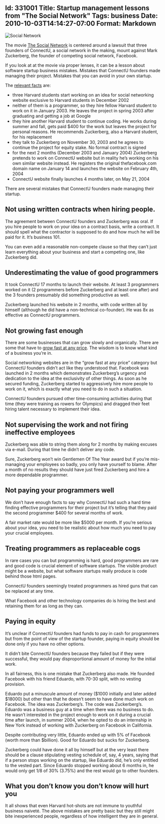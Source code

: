 Id: 331001
Title: Startup management lessons from "The Social Network"
Tags: business
Date: 2010-10-03T14:14:27-07:00
Format: Markdown
--------------
![Social Network]({float:right;padding:8px}http://upload.wikimedia.org/wikipedia/en/7/7a/Social_network_film_poster.jpg "Social Network")

The movie [The Social
Network](http://www.rottentomatoes.com/m/the-social-network/) is
centered around a lawsuit that three founders of ConnectU, a social
network in the making, mount against Mark Zuckerberg, the founder of
competing social network, Facebook.

If you look at at the movie via proper lenses, it can be a lesson about
software startup business mistakes. Mistakes that ConnectU founders made
managing their project. Mistakes that you can avoid in your own startup.

The [relevant facts](http://en.wikipedia.org/wiki/ConnectU) are:

-   three Harvard students start working on an idea for social
    networking website exclusive to Harvard students in December 2002
-   neither of them is a programmer, so they hire fellow Harvard student
    to work on it in January 2003. He leaves the project in spring 2003
    after graduating and getting a job at Google
-   they hire another Harvard student to continue coding. He works
    during summer and fall, gets paid $400 for the work but leaves the
    project for personal reasons. He recommends Zuckerberg, also a
    Harvard student, for his replacement
-   they talk to Zuckerberg on November 30, 2003 and he agrees to
    continue the project for equity stake. No formal contract is signed
-   for the next 2 months (December 2003 and January 2004) Zuckerberg
    pretends to work on ConnectU website but in reality he’s working on
    his own similar website instead. He registers the original
    thefacebook.com domain name on January 14 and launches the website
    on February 4th, 2004
-   ConnectU website finally launches 4 months later, on May 21, 2004

There are several mistakes that ConnectU founders made managing their
startup.

Not using written contracts when hiring people.
-----------------------------------------------

The agreement between ConnectU founders and Zuckerberg was oral. If you
hire people to work on your idea on a contract basis, write a contract.
It should spell what the contractor is supposed to do and how much he
will be paid for it. It’s business 101.

You can even add a reasonable non-compete clause so that they can’t just
learn everything about your business and start a competing one, like
Zuckerberg did.

Underestimating the value of good programmers
---------------------------------------------

It took ConnectU 17 months to launch their website. At least 3
programmers worked on it (2 programmers before Zuckerberg and at least
one after) and the 3 founders presumably did something productive as
well.

Zuckerberg launched his website in 2 months, with code written all by
himself (although he did have a non-technical co-founder). He was 8x as
effective as ConnectU programmers.

Not growing fast enough
-----------------------

There are some businesses that can grow slowly and organically. There
are some that have to [grow fast at any
price](http://joelonsoftware.com/articles/fog0000000056.html). The
wisdom is to know what kind of a business you’re in.

Social networking websites are in the “grow fast at any price” category
but ConnectU founders didn’t act like they understood that. Facebook was
launched in 2 months which demonstrates Zuckerberg’s urgency and
dedication to the idea at the exclusivity of other things. As soon as he
secured funding, Zuckerberg started to aggressively hire more people to
work on it, which is exactly what you need to do in such a situation.

ConnectU founders pursued other time-consuming activities during that
time (they were training as rowers for Olympics) and dragged their feet
hiring talent necessary to implement their idea.

Not supervising the work and not firing ineffective employees
-------------------------------------------------------------

Zuckerberg was able to string them along for 2 months by making excuses
via e-mail. During that time he didn’t deliver any code.

Sure, Zuckerberg won’t win Gentlemen Of The Year award but if you’re
mis-managing your employees so badly, you only have yourself to blame.
After a month of no results they should have just fired Zuckerberg and
hire a more dependable programmer.

Not paying your programmers well
--------------------------------

We don’t have enough facts to say why ConnectU had such a hard time
finding effective programmers for their project but it’s telling that
they paid the second programmer $400 for several months of work.

A fair market rate would be more like $5000 per month. If you’re
serious about your idea, you need to be realistic about how much you
need to pay your crucial employees.

Treating programmers as replaceable cogs
----------------------------------------

In rare cases you can but programming is hard, good programmers are rare
and good code is crucial element of software startups. The visible
product might be a website, but what software startups really produce is
code behind those html pages.

ConnectU founders seemingly treated programmers as hired guns that can
be replaced at any time.

What Facebook and other technology companies do is hiring the best and
retaining them for as long as they can.

Paying in equity
----------------

It’s unclear if ConnectU founders had funds to pay in cash for
programmers but from the point of view of the startup founder, paying in
equity should be done only if you have no other options.

It didn’t bite ConnectU founders because they failed but if they were
successful, they would pay disproportional amount of money for the
initial work.

In all fairness, this is one mistake that Zuckerberg also made. He
founded Facebook with his friend Eduardo, with 70-30 split, with no
vesting provision.

Eduardo put a minuscule amount of money ($1000 initially and later
added $18000) but other than that he doesn’t seem to have done much
work on Facebook. The idea was Zuckerberg’s. The code was Zuckerberg’s.
Eduardo was a business guy at a time when there was no business to do.
He wasn’t interested in the project enough to work on it during a
crucial time after launch, in summer 2004, when he opted to do an
internship in New York instead of working with Zuckerberg on Facebook in
California.

Despite contributing very little, Eduardo ended up with 5% of Facebook
(worth more than $billion). Good for Eduardo but sucks for Zuckerberg.

Zuckerberg could have done it all by himself but at the very least there
should be a clause stipulating vesting schedule of, say, 4 years, saying
that if a person stops working on the startup, like Eduardo did, he’s
only entitled to the vested part. Since Eduardo stopped working about 6
months in, he would only get 1/8 of 30% (3.75%) and the rest would go to
other founders.

What you don’t know you don’t know will hurt you
------------------------------------------------

It all shows that even Harvard hot-shots are not immune to youthful
business naiveté. The above mistakes are pretty basic but they still
might bite inexperienced people, regardless of how intelligent they are
in general.
